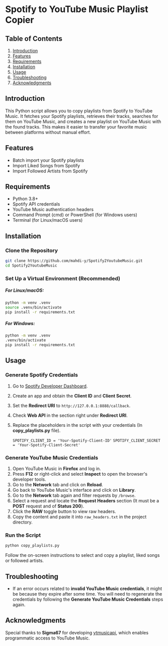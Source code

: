 # Spotify to YouTube Music Playlist Copier

## Table of Contents

1. [Introduction](#introduction)
2. [Features](#features)
3. [Requirements](#requirements)
4. [Installation](#installation)
5. [Usage](#usage)
6. [Troubleshooting](#troubleshooting)
7. [Acknowledgments](#acknowledgments)

## Introduction

This Python script allows you to copy playlists from Spotify to YouTube Music. It fetches your Spotify playlists, retrieves their tracks, searches for them on YouTube Music, and creates a new playlist on YouTube Music with the found tracks. This makes it easier to transfer your favorite music between platforms without manual effort.

## Features

- Batch import your Spotify playlists
- Import Liked Songs from Spotify
- Import Followed Artists from Spotify

## Requirements

- Python 3.8+
- Spotify API credentials
- YouTube Music authentication headers
- Command Prompt (cmd) or PowerShell (for Windows users)
- Terminal (for Linux/macOS users)


## Installation

### Clone the Repository

```sh
git clone https://github.com/mahdi-y/Spotify2YoutubeMusic.git
cd Spotify2YoutubeMusic
```

### Set Up a Virtual Environment (Recommended)

##### For Linux/macOS:

```sh
python -m venv .venv
source .venv/bin/activate  
pip install -r requirements.txt
```

##### For Windows:

```sh
python -m venv .venv
.venv/bin/activate  
pip install -r requirements.txt
```

## Usage

### Generate Spotify Credentials

1. Go to [Spotify Developer Dashboard](https://developer.spotify.com/dashboard/).
2. Create an app and obtain the **Client ID** and **Client Secret**.
3. Set the **Redirect URI** to `http://127.0.0.1:8888/callback`.
4. Check **Web API** in the section right under **Redirect URI**.
5. Replace the placeholders in the script with your credentials (In **copy_playlists.py** file).
   
    `SPOTIFY_CLIENT_ID = 'Your-Spotify-Client-ID'`
    `SPOTIFY_CLIENT_SECRET = 'Your-Spotify-Client-Secret'`

### Generate YouTube Music Credentials

1. Open YouTube Music in **Firefox** and log in.
2. Press **F12** or right-click and select **Inspect** to open the browser's developer tools.
3. Go to the **Network** tab and click on **Reload**.
4. Go back to YouTube Music's interface and click on **Library**.
5. Go to the **Network** tab again and filter requests by `/browse`.
6. Select a request and locate the **Request Headers** section (It must be a **POST** request and of **Status 200**).
7. Click the **RAW** toggle button to view raw headers.
8. Copy the content and paste it into `raw_headers.txt` in the project directory.

### Run the Script

```sh
python copy_playlists.py
```

Follow the on-screen instructions to select and copy a playlist, liked songs or followed artists.

## Troubleshooting

- If an error occurs related to **invalid YouTube Music credentials**, it might be because they expire after some time. You will need to regenerate the credentials by following the **Generate YouTube Music Credentials** steps again.

## Acknowledgments

Special thanks to **Sigma67** for developing [ytmusicapi](https://github.com/sigma67/ytmusicapi), which enables programmatic access to YouTube Music.

